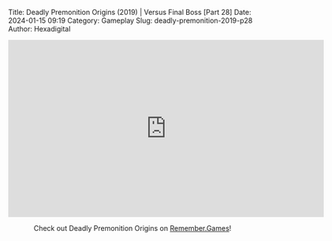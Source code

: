 Title: Deadly Premonition Origins (2019) | Versus Final Boss [Part 28]
Date: 2024-01-15 09:19
Category: Gameplay
Slug: deadly-premonition-2019-p28
Author: Hexadigital

<center><iframe src="https://www.youtube.com/embed/kS-tsX3kIm4?feature=oembed" allow="accelerometer; autoplay; encrypted-media; gyroscope; picture-in-picture" width="640" height="360" frameborder="0"></iframe>

Check out Deadly Premonition Origins on [Remember.Games](https://remember.games/game/3549/deadly-premonition-origins/)!</center>